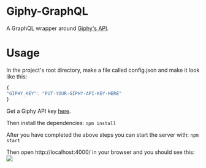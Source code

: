 # Giphy-GraphQL
A GraphQL wrapper around [Giphy's API](https://developers.giphy.com/docs/).

# Usage
In the project's root directory, make a file called config.json and make it look like this:
```javascript 
{
"GIPHY_KEY": "PUT-YOUR-GIPHY-API-KEY-HERE"
}
```
Get a Giphy API key [here](https://developers.giphy.com/dashboard/?create=true).

Then install the dependencies:
``` npm install ```

After you have completed the above steps you can start the server with: ```npm start```

Then open http://localhost:4000/ in your browser and you should see this: ![](https://i.imgur.com/QvvrJW4.jpg)
